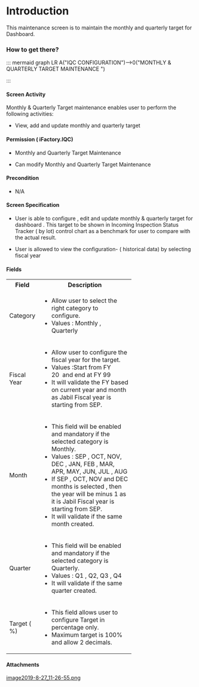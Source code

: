 # Introduction

This maintenance screen is to maintain the monthly and quarterly target for Dashboard.


### **How to get there?** 



::: mermaid
graph LR
A("IQC CONFIGURATION")-->0("MONTHLY & QUARTERLY TARGET MAINTENANCE ")

:::


#### **Screen Activity** 


Monthly & Quarterly Target maintenance enables user to perform the following activities:

- View, add and update monthly and quarterly target


#### **Permission ( iFactory.IQC)** 



- Monthly and Quarterly Target Maintenance


- Can modify Monthly and Quarterly Target Maintenance



#### **Precondition** 



- N/A



#### **Screen Specification** 



- User is able to configure , edit and update monthly & quarterly target for dashboard . This target to be shown in Incoming Inspection Status Tracker ( by lot) control chart as a benchmark for user to compare with the actual result.

- User is allowed to view the configuration- ( historical data) by selecting fiscal year


#### **Fields** 


<table class="relative-table wrapped confluenceTable" style="width: 66.435%;"><colgroup><col style="width: 12.0432%;" /><col style="width: 87.9699%;" /></colgroup><tbody><tr><th class="confluenceTh">Field</th><th class="confluenceTh">Description</th></tr><tr><td class="confluenceTd">Category</td><td class="confluenceTd"><ul><li>Allow user to select the right category to configure.</li><li>Values : Monthly , Quarterly</li></ul></td></tr><tr><td class="confluenceTd">Fiscal Year</td><td class="confluenceTd"><ul><li>Allow user to configure the fiscal year for the target.</li><li>Values :Start from FY 20<span> <span> </span></span>and end at FY 99</li><li>It will validate the FY based on current year and month as Jabil Fiscal year is starting from SEP.</li></ul></td></tr><tr><td class="confluenceTd">Month</td><td class="confluenceTd"><ul><li>This field will be enabled and mandatory if the selected category is Monthly.</li><li>Values : SEP , OCT, NOV, DEC , JAN, FEB , MAR, APR, MAY, JUN, JUL , AUG</li><li>If SEP , OCT, NOV and DEC months is selected , then the year will be minus 1 as it is Jabil Fiscal year is starting from SEP.</li><li>It will validate if the same month created.</li></ul></td></tr><tr><td class="confluenceTd">Quarter</td><td class="confluenceTd"><ul><li>This field will be enabled and mandatory if the selected category is Quarterly.</li><li>Values : Q1 , Q2, Q3 , Q4</li><li>It will validate if the same quarter created.</li></ul></td></tr><tr><td class="confluenceTd">Target ( %)</td><td class="confluenceTd"><ul><li>This field allows user to configure Target in percentage only.</li><li><span>Maximum target is 100% and allow 2 decimals.</span></li></ul></td></tr></tbody></table>



#### Attachments

[image2019-8-27_11-26-55.png](/.attachments/120750291.png)

